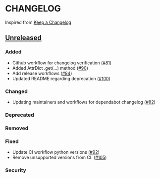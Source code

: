 # CHANGELOG
Inspired from [Keep a Changelog](https://keepachangelog.com/en/1.0.0/)

## [Unreleased]
### Added
- Github workflow for changelog verification ([#81](https://github.com/opensearch-project/opensearch-dsl-py/pull/81))
- Added AttrDict .get(...) method ([#90](https://github.com/opensearch-project/opensearch-dsl-py/pull/90))
- Add release workflows ([#84](https://github.com/opensearch-project/opensearch-dsl-py/pull/84))
- Updated README regarding deprecation ([#100](https://github.com/opensearch-project/opensearch-dsl-py/pull/100))
### Changed
- Updating maintainers and workflows for dependabot changelog ([#82](https://github.com/opensearch-project/opensearch-dsl-py/pull/82))

### Deprecated

### Removed

### Fixed
- Update CI workflow python versions ([#92](https://github.com/opensearch-project/opensearch-dsl-py/pull/92))
- Remove unsupported versions from CI. ([#105](https://github.com/opensearch-project/opensearch-dsl-py/pull/105))

### Security


[Unreleased]: https://github.com/opensearch-project/opensearch-dsl-py/compare/2.0...HEAD